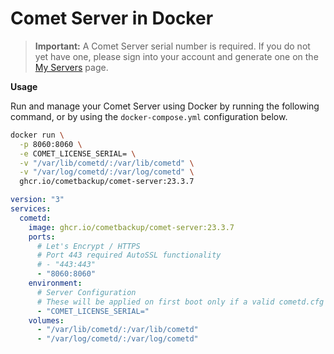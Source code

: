 # Comet Server in Docker

> **Important:** A Comet Server serial number is required. If you do not yet have one, please sign into your account and generate one on the [My Servers](https://account.cometbackup.com/my_servers) page.

**Usage**

Run and manage your Comet Server using Docker by running the following command, or by using the `docker-compose.yml` configuration below.

```bash
docker run \
  -p 8060:8060 \
  -e COMET_LICENSE_SERIAL= \
  -v "/var/lib/cometd/:/var/lib/cometd" \
  -v "/var/log/cometd/:/var/log/cometd" \
  ghcr.io/cometbackup/comet-server:23.3.7
```

```yaml
version: "3"
services:
  cometd:
    image: ghcr.io/cometbackup/comet-server:23.3.7
    ports:
      # Let's Encrypt / HTTPS
      # Port 443 required AutoSSL functionality
      # - "443:443"
      - "8060:8060"
    environment:
      # Server Configuration
      # These will be applied on first boot only if a valid cometd.cfg file is not found
      - "COMET_LICENSE_SERIAL="
    volumes:
      - "/var/lib/cometd/:/var/lib/cometd"
      - "/var/log/cometd/:/var/log/cometd"
```
